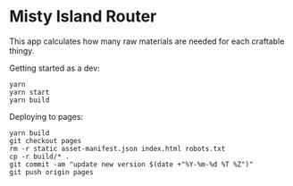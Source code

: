 # Misty Island Router

This app calculates how many raw materials are needed for each craftable thingy.

Getting started as a dev:
```
yarn
yarn start
yarn build
```

Deploying to pages:
```
yarn build
git checkout pages
rm -r static asset-manifest.json index.html robots.txt
cp -r build/* .
git commit -am "update new version $(date +"%Y-%m-%d %T %Z")"
git push origin pages
```
